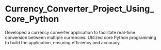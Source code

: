 # Currency_Converter_Project_Using_Core_Python
 Developed a currency converter application to facilitate real-time conversion between multiple currencies.  Utilized core Python programming to build the application, ensuring efficiency and accuracy.
